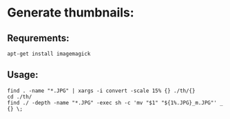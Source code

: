 Generate thumbnails:
====================

Requrements:
-----------

    apt-get install imagemagick

Usage:
------

    find . -name "*.JPG" | xargs -i convert -scale 15% {} ./th/{} 
    cd ./th/
    find ./ -depth -name "*.JPG" -exec sh -c 'mv "$1" "${1%.JPG}_m.JPG"' _ {} \;
